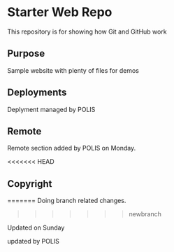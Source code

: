 # Starter Web Repo

This repository is for showing how Git and GitHub work

## Purpose

Sample website with plenty of files for demos

## Deployments

Deplyment managed by POLIS

## Remote

Remote section added by POLIS on Monday.

<<<<<<< HEAD
## Copyright
=======
Doing branch related changes.
>>>>>>> newbranch

Updated on Sunday

updated by POLIS